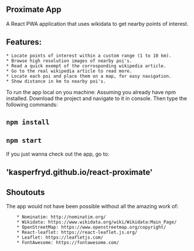 ## Proximate App
A React PWA application that uses wikidata to get nearby points of interest.

## Features:
    * Locate points of interest within a custom range (1 to 10 km).
    * Browse high resolution images of nearby poi's.
    * Read a quick exempt of the corrosponding wikipedia article.
    * Go to the real wikipedia article to read more.
    * Locate each poi and place them on a map, for easy navigation.
    * Show distance in km to nearby poi's.

To run the app local on you machine:
Assuming you already have npm installed. 
Download the project and navigate to it in console.
Then type the following commands:
## `npm install`
## `npm start`

If you just wanna check out the app, go to: 
## 'kasperfryd.github.io/react-proximate'

## Shoutouts
The app would not have been possible without all the amazing work of:

        * Nominatim: http://nominatim.org/
        * Wikidata: https://www.wikidata.org/wiki/Wikidata:Main_Page/
        * OpenStreetMap: https://www.openstreetmap.org/copyright/
        * React-leaflet: https://react-leaflet.js.org/
        * Leaflet: https://leafletjs.com/
        * FontAwesome: https://fontawesome.com/